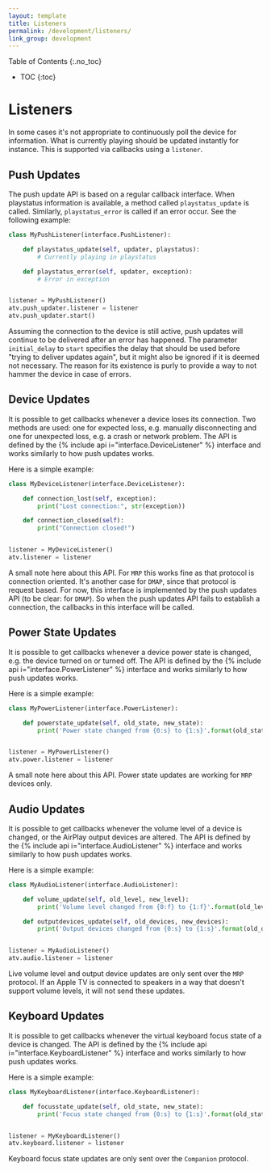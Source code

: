 ```yaml
---
layout: template
title: Listeners
permalink: /development/listeners/
link_group: development
---
```

 Table of Contents
{:.no_toc}
* TOC
{:toc}

# Listeners

In some cases it's not appropriate to continuously poll the device for information.
What is currently playing should be updated instantly for instance. This is supported
via callbacks using a `listener`.

## Push Updates

The push update API is based on a regular callback interface. When playstatus
information is available, a method called ``playstatus_update`` is called.
Similarly, ``playstatus_error`` is called if an error occur. See the
following example:

```python
class MyPushListener(interface.PushListener):

    def playstatus_update(self, updater, playstatus):
        # Currently playing in playstatus

    def playstatus_error(self, updater, exception):
        # Error in exception


listener = MyPushListener()
atv.push_updater.listener = listener
atv.push_updater.start()
```

Assuming the connection to the device is still active, push updates will
continue to be delivered after an error has happened. The parameter
`initial_delay` to `start` specifies the delay that should be used before
"trying to deliver updates again", but it might also be ignored if it is
deemed not necessary. The reason for its existence is purly to provide a
way to not hammer the device in case of errors.

## Device Updates

It is possible to get callbacks whenever a device loses its connection. Two methods
are used: one for expected loss, e.g. manually disconnecting and one for unexpected
loss, e.g. a crash or network problem. The API is defined by the
{% include api i="interface.DeviceListener" %} interface and works similarly to how push updates works.

Here is a simple example:

```python
class MyDeviceListener(interface.DeviceListener):

    def connection_lost(self, exception):
        print("Lost connection:", str(exception))

    def connection_closed(self):
        print("Connection closed!")


listener = MyDeviceListener()
atv.listener = listener
```

A small note here about this API. For `MRP` this works fine as that protocol
is connection oriented. It's another case for `DMAP`, since that protocol is
request based. For now, this interface is implemented by the push updates
API (to be clear: for `DMAP`). So when the push updates API fails to establish
a connection, the callbacks in this interface will be called.

## Power State Updates

It is possible to get callbacks whenever a device power state is changed, 
e.g. the device turned on or turned off. The API is defined by the
 {% include api i="interface.PowerListener" %} interface and works similarly to how push updates works.

Here is a simple example:

```python
class MyPowerListener(interface.PowerListener):

    def powerstate_update(self, old_state, new_state):
        print('Power state changed from {0:s} to {1:s}'.format(old_state, new_state))


listener = MyPowerListener()
atv.power.listener = listener
```

A small note here about this API. Power state updates are working for `MRP` devices
only.

## Audio Updates

It is possible to get callbacks whenever the volume level of a device is changed, or the AirPlay output
devices are altered.
The API is defined by the
{% include api i="interface.AudioListener" %} interface and works similarly to how push updates works.

Here is a simple example:

```python
class MyAudioListener(interface.AudioListener):

    def volume_update(self, old_level, new_level):
        print('Volume level changed from {0:f} to {1:f}'.format(old_level, new_level))

    def outputdevices_update(self, old_devices, new_devices):
        print('Output devices changed from {0:s} to {1:s}'.format(old_devices, new_devices))


listener = MyAudioListener()
atv.audio.listener = listener
```

Live volume level and output device updates are only sent over the `MRP` protocol.
If an Apple TV is connected to speakers in a way that doesn't support volume levels,
it will not send these updates.

## Keyboard Updates

It is possible to get callbacks whenever the virtual keyboard focus state of a device is changed.
The API is defined by the
{% include api i="interface.KeyboardListener" %} interface and works similarly to how push updates works.

Here is a simple example:

```python
class MyKeyboardListener(interface.KeyboardListener):

    def focusstate_update(self, old_state, new_state):
        print('Focus state changed from {0:s} to {1:s}'.format(old_state, new_state))


listener = MyKeyboardListener()
atv.keyboard.listener = listener
```

Keyboard focus state updates are only sent over the `Companion` protocol.
